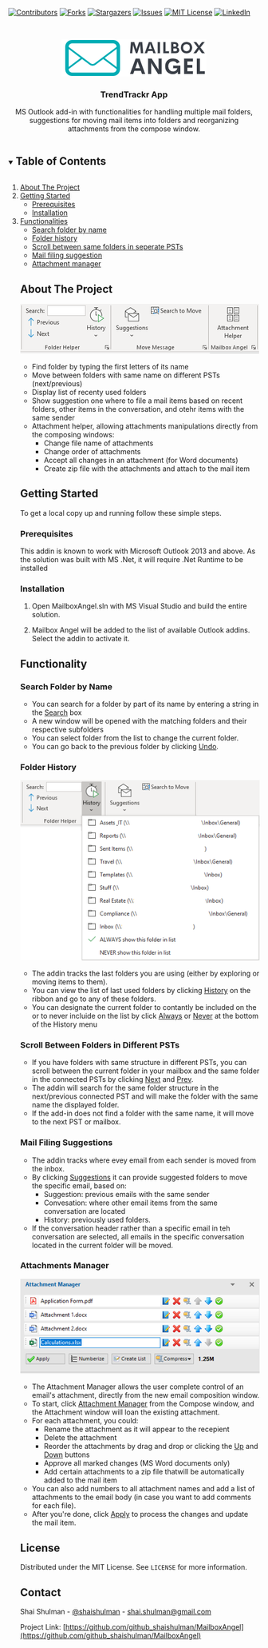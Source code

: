 <!-- PROJECT SHIELDS -->
<!--
*** I'm usiang markdown "reference style" links for readability.
*** Reference links are enclosed in brackets [ ] instead of parentheses ( ).
*** See the bottom of this document for the declaration of the reference variables
*** for contributors-url, forks-url, etc. This is an optional, concise syntax you may use.
*** https://www.markdownguide.org/basic-syntax/#reference-style-links
-->
[![Contributors][contributors-shield]][contributors-url]
[![Forks][forks-shield]][forks-url]
[![Stargazers][stars-shield]][stars-url]
[![Issues][issues-shield]][issues-url]
[![MIT License][license-shield]][license-url]
[![LinkedIn][linkedin-shield]][linkedin-url]


<!-- PROJECT LOGO -->
<br />
<p align="center">
  <a href="https://github.com/github_shaishulman/MailboxAngel">
    <img src="Graphics/logo.png" alt="Logo">
  </a>

  <h3 align="center">TrendTrackr App</h3>

  <p align="center">
    MS Outlook add-in with functionalities for handling multiple mail folders, suggestions for moving mail items into folders and reorganizing attachments from the compose window.
    <!--
    <br />
    <a href="https://github.com/ShaiShulman/MailboxAngel"><strong>Explore the docs »</strong></a>
    <br />
    <br />
    <a href="https://github.com/ShaiShulman/MailboxAngel">View Demo</a>
    ·
    <a href="https://github.com/ShaiShulman/MailboxAngel/issues">Report Bug</a>
    ·
    <a href="https://github.com/ShaiShulman/MailboxAngel/issues">Request Feature</a>
    -->
  </p>
</p>



<!-- TABLE OF CONTENTS -->
<details open="open">
  <summary><h2 style="display: inline-block">Table of Contents</h2></summary>
  <ol>
    <li>
      <a href="#about-the-project">About The Project</a>
    </li>
    <li>
      <a href="#getting-started">Getting Started</a>
      <ul>
        <li><a href="#prerequisites">Prerequisites</a></li>
        <li><a href="#installation">Installation</a></li>
      </ul>
    </li>
    <li>
        <a href="#functionalities">Functionalities</a>
        <ul>
            <li><a href="#searchfolder">Search folder by name</a></li>
            <li><a href="#folderHistory">Folder history</a></li>
            <li><a href="#movePrevNext">Scroll between same folders in seperate PSTs</a></li>
            <li><a href="#filingSuggestion">Mail filing suggestion</a></li>
            <li><a href="#attachmentHelper">Attachment manager</a></li>
        </ul>
    </li>
    <!--<li><a href="#roadmap">Roadmap</a></li>
    <li><a href="#license">License</a></li>
    <li><a href="#contact">Contact</a></li>
    <li><a href="#acknowledgements">Acknowledgements</a></li>
  </ol>
</details>



<!-- ABOUT THE PROJECT -->
## About The Project

![Product Name Screen Shot][product-screenshot]

* Find folder by typing the first letters of its name
* Move between folders with same name on different PSTs (next/previous)
* Display list of recenty used folders
* Show suggestion one where to file a mail items based on recent folders, other items in the conversation, and otehr items with the same sender
* Attachment helper, allowing attachments manipulations directly from the composing windows:
     - Change file name of attachments
     - Change order of attachments
     - Accept all changes in an attachment (for Word documents)
     - Create zip file with the attachments and attach to the mail item  

<!-- GETTING STARTED -->
## Getting Started

To get a local copy up and running follow these simple steps.

### Prerequisites

This addin is known to work with Microsoft Outlook 2013 and above. 
As the solution was built with MS .Net, it will require .Net Runtime to be installed 

### Installation

1. Open MailboxAngel.sln with MS Visual Studio and build the entire solution. 

2. Mailbox Angel will be added to the list of available Outlook addins. Select the addin to activate it.

<!-- FUNCTIONALITY -->

## Functionality

### Search Folder by Name

* You can search for a folder by part of its name by entering a string in the <u>Search</u> box
* A new window will be opened with the matching folders and their respective subfolders
* You can select folder from the list to change the current folder.
* You can go back to the previous folder by clicking <u>Undo</u>.

### Folder History

<img src="Graphics/History_screenshot.png" alt="Logo">

* The addin tracks the last folders you are using (either by exploring or moving items to them).
* You can view the list of last used folders by clicking <u>History</u> on the ribbon and go to any of these folders.
* You can designate the current folder to contantly be included on the or to never incluide on the list by click <u>Always</u> or <u>Never</u> at the bottom of the History menu

### Scroll Between Folders in Different PSTs

* If you have folders with same structure in different PSTs, you can scroll between the current folder in your mailbox and the same folder in the connected PSTs by clicking <u>Next</u> and <u>Prev</u>.
* The addin will search for the same folder structure in the next/previous connected PST and will make the folder with the same name the displayed folder. 
* If the add-in does not find a folder with the same name, it will move to the next PST or mailbox.

### Mail Filing Suggestions

* The addin tracks where evey email from each sender is moved from the inbox. 
* By clicking <u>Suggestions</u> it can provide suggested folders to move the specific email, based on:
  - Suggestion: previous emails with the same sender
  - Convesation: where other email items from the same conversation are located
  - History: previously used folders.
* If the conversation header rather than a specific email in teh conversation are selected, all emails in the specific conversation located in the current folder will be moved.

### Attachments Manager

<img src="Graphics/Attachment_manager_screenshot.png" alt="Logo">

* The Attachment Manager allows the user complete control of an email's attachment, directly from the new email composition window.
* To start, click <u>Attachment Manager</u> from the Compose window, and the Attachment window will loan the existing attachment.
* For each attachment, you could:
  - Rename the attachment as it will appear to the recepient
  - Delete the attachment
  - Reorder the attachments by drag and drop or clicking the <u>Up</u> and <u>Down</u> buttons
  - Approve all marked changes (MS Word documents only)
  - Add certain attachments to a zip file thatwill be automatically added to the mail item
* You can also add numbers to all attachment names and add a list of attachments to the email body (in case you want to add comments for each file).
* After you're done, click <u>Apply</u> to process the changes and update the mail item. 

<!-- LICENSE -->
## License

Distributed under the MIT License. See `LICENSE` for more information.



<!-- CONTACT -->
## Contact

Shai Shulman - [@shaishulman](https://twitter.com/shaishulman) - shai.shulman@gmail.com

Project Link: [https://github.com/github_shaishulman/MailboxAngel](https://github.com/github_shaishulman/MailboxAngel)



<!-- MARKDOWN LINKS & IMAGES -->
<!-- https://www.markdownguide.org/basic-syntax/#reference-style-links -->
[contributors-shield]: https://img.shields.io/github/contributors/ShaiShulman/MailboxAngel.svg?style=for-the-badge
[contributors-url]: https://github.com/ShaiShulman/MailboxAngel/graphs/contributors
[forks-shield]: https://img.shields.io/github/forks/ShaiShulman/MailboxAngel.svg?style=for-the-badge
[forks-url]: https://github.com/ShaiShulman/MailboxAngel/network/members
[stars-shield]: https://img.shields.io/github/stars/ShaiShulman/MailboxAngel.svg?style=for-the-badge
[stars-url]: https://github.com/ShaiShulman/MailboxAngel/stargazers
[issues-shield]: https://img.shields.io/github/issues/ShaiShulman/MailboxAngel.svg?style=for-the-badge
[issues-url]: https://github.com/ShaiShulman/MailboxAngel/issues
[license-shield]: https://img.shields.io/github/license/ShaiShulman/MailboxAngel.svg?style=for-the-badge
[license-url]: https://github.com/ShaiShulman/MailboxAngel/blob/master/LICENSE.txt
[linkedin-shield]: https://img.shields.io/badge/-LinkedIn-black.svg?style=for-the-badge&logo=linkedin&colorB=555
[linkedin-url]: https://linkedin.com/in/shshulman/
[product-screenshot]: Graphics/Full_ribbon_screenshot.png
